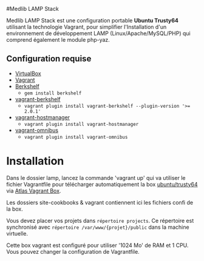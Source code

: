 #Medlib LAMP Stack

Medlib LAMP Stack est une configuration portable __Ubuntu Trusty64__ utilisant la technologie Vagrant, pour simplifier l'Installation d'un environnement de développement LAMP (Linux/Apache/MySQL/PHP) qui comprend également le module php-yaz.

## Configuration requise
* [VirtualBox](https://www.virtualbox.org)
* [Vagrant](http://vagrantup.com)
* [Berkshelf](http://berkshelf.com)
	* `gem install berkshelf`
* [vagrant-berkshelf](https://github.com/riotgames/vagrant-berkshelf)
	* `vagrant plugin install vagrant-berkshelf --plugin-version '>= 2.0.1'`
* [vagrant-hostmanager](https://github.com/smdahlen/vagrant-hostmanager)
	* `vagrant plugin install vagrant-hostmanager`
* [vagrant-omnibus](https://github.com/schisamo/vagrant-omnibus)
	* `vagrant plugin install vagrant-omnibus`

# Installation

Dans le dossier lamp, lancez la commande 'vagrant up' qui va utiliser le fichier Vagrantfile pour télécharger automatiquement la box [ubuntu/trusty64](https://atlas.hashicorp.com/ubuntu/boxes/trusty64) via [Atlas Vagrant Box](https://atlas.hashicorp.com/boxes/search?utm_source=vagrantcloud.com&vagrantcloud=1).

  Les dossiers site-cookbooks & vagrant contiennent ici les fichiers confi de la box.

  Vous devez placer vos projets dans `répertoire projects`. Ce répertoire est synchronisé avec `répertoire /var/www/{projet}/public` dans la machine virtuelle.

Cette box vagrant est configuré pour utiliser '1024 Mo' de RAM et 1 CPU. Vous pouvez changer la configuration de Vagrantfile.
